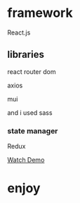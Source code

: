 # framework
React.js

## libraries
react router dom

axios

mui

and i used sass

### state manager
Redux

[Watch Demo](https://redux-shop-cart.devdesigns.ir/)

# enjoy
